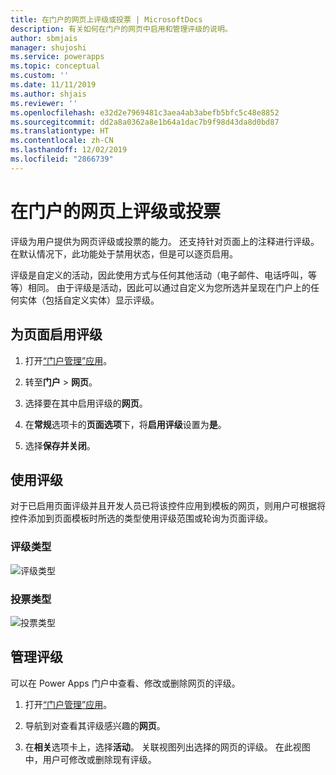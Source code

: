 ```yaml
---
title: 在门户的网页上评级或投票 | MicrosoftDocs
description: 有关如何在门户的网页中启用和管理评级的说明。
author: sbmjais
manager: shujoshi
ms.service: powerapps
ms.topic: conceptual
ms.custom: ''
ms.date: 11/11/2019
ms.author: shjais
ms.reviewer: ''
ms.openlocfilehash: e32d2e7969481c3aea4ab3abefb5bfc5c48e8852
ms.sourcegitcommit: dd2a8a0362a8e1b64a1dac7b9f98d43da8d0bd87
ms.translationtype: HT
ms.contentlocale: zh-CN
ms.lasthandoff: 12/02/2019
ms.locfileid: "2866739"
---
```

# <a name="rate-or-vote-on-a-webpage-on-a-portal"></a>在门户的网页上评级或投票

评级为用户提供为网页评级或投票的能力。 还支持针对页面上的注释进行评级。 在默认情况下，此功能处于禁用状态，但是可以逐页启用。

评级是自定义的活动，因此使用方式与任何其他活动（电子邮件、电话呼叫，等等）相同。 由于评级是活动，因此可以通过自定义为您所选并呈现在门户上的任何实体（包括自定义实体）显示评级。

## <a name="enable-ratings-for-pages"></a>为页面启用评级

1. 打开[“门户管理”应用](configure-portal.md)。

2. 转至**门户** > **网页**。

3. 选择要在其中启用评级的**网页**。

4. 在**常规**选项卡的**页面选项**下，将**启用评级**设置为**是**。

5. 选择**保存并关闭**。

## <a name="use-ratings"></a>使用评级

对于已启用页面评级并且开发人员已将该控件应用到模板的网页，则用户可根据将控件添加到页面模板时所选的类型使用评级范围或轮询为页面评级。

### <a name="rating-type"></a>评级类型

![评级类型](../media/rating-type.png "评级类型")  

### <a name="vote-type"></a>投票类型

![投票类型](../media/vote-type.png "投票类型")  

## <a name="manage-ratings"></a>管理评级

可以在 Power Apps 门户中查看、修改或删除网页的评级。

1. 打开[“门户管理”应用](configure-portal.md)。

2. 导航到对查看其评级感兴趣的**网页**。

3. 在**相关**选项卡上，选择**活动**。 关联视图列出选择的网页的评级。 在此视图中，用户可修改或删除现有评级。
